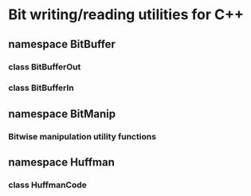 # Bit writing/reading utilities for C++

## namespace BitBuffer
### class BitBufferOut
### class BitBufferIn

## namespace BitManip
### Bitwise manipulation utility functions

## namespace Huffman
### class HuffmanCode
